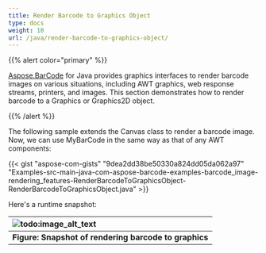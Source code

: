 ```yaml
---
title: Render Barcode to Graphics Object
type: docs
weight: 10
url: /java/render-barcode-to-graphics-object/
---
```


{{% alert color="primary" %}} 

[Aspose.BarCode](https://apireference.aspose.com/barcode/java/) for Java provides graphics interfaces to render barcode images on various situations, including AWT graphics, web response streams, printers, and images. This section demonstrates how to render barcode to a Graphics or Graphics2D object.

{{% /alert %}} 

The following sample extends the Canvas class to render a barcode image. Now, we can use MyBarCode in the same way as that of any AWT components:

{{< gist "aspose-com-gists" "9dea2dd38be50330a824dd05da062a97" "Examples-src-main-java-com-aspose-barcode-examples-barcode_image-rendering_features-RenderBarcodeToGraphicsObject-RenderBarcodeToGraphicsObject.java" >}}



Here's a runtime snapshot:

|![todo:image_alt_text](http://i.imgur.com/kdOo9Tq.png)|
| :- |
|**Figure: Snapshot of rendering barcode to graphics**|

